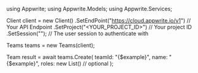 using Appwrite;
using Appwrite.Models;
using Appwrite.Services;

Client client = new Client()
    .SetEndPoint("https://cloud.appwrite.io/v1") // Your API Endpoint
    .SetProject("<YOUR_PROJECT_ID>") // Your project ID
    .SetSession(""); // The user session to authenticate with

Teams teams = new Teams(client);

Team result = await teams.Create(
    teamId: "{$example}",
    name: "{$example}",
    roles: new List<string>() // optional
);